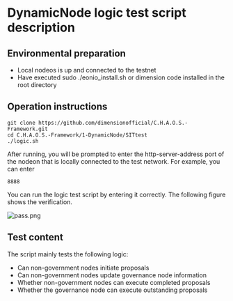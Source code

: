 # DynamicNode logic test script description


## Environmental preparation

- Local nodeos is up and connected to the testnet
- Have executed sudo ./eonio_install.sh or dimension code installed in the root directory

## Operation instructions

```shell
git clone https://github.com/dimensionofficial/C.H.A.O.S.-Framework.git
cd C.H.A.O.S.-Framework/1-DynamicNode/SITtest
./logic.sh
```

After running, you will be prompted to enter the http-server-address port of the nodeon that is locally connected to the test network. For example, you can enter

```shell
8888
```

You can run the logic test script by entering it correctly. The following figure shows the verification.

![pass.png](https://github.com/dimensionofficial/C.H.A.O.S.-Framework/blob/master/1-DynamicNode/SITtest/image.png)

## Test content

The script mainly tests the following logic:

- Can non-government nodes initiate proposals
- Can non-government nodes update governance node information
- Whether non-government nodes can execute completed proposals
- Whether the governance node can execute outstanding proposals
